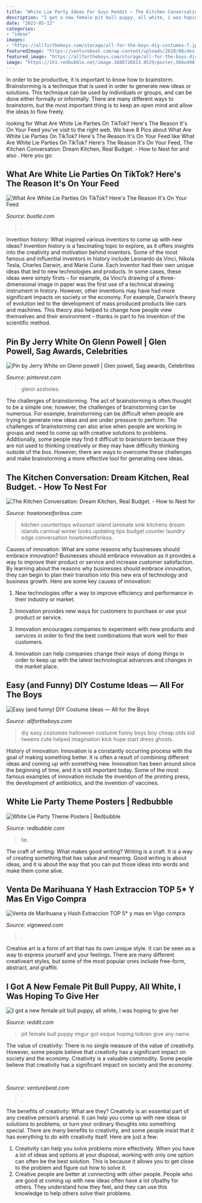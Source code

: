 ```yaml
---
title: "White Lie Party Ideas For Guys Reddit ~ The Kitchen Conversation: Dream Kitchen, Real Budget."
description: "I got a new female pit bull puppy, all white, i was hoping to give her"
date: "2023-05-12"
categories:
- "ideas"
images:
- "https://allfortheboys.com/storage/all-for-the-boys-diy-costumes-7.jpg?__SQUARESPACE_CACHEVERSION=1379001602236"
featuredImage: "https://venturebeat.com/wp-content/uploads/2018/08/dex.png?w=800"
featured_image: "https://allfortheboys.com/storage/all-for-the-boys-diy-costumes-7.jpg?__SQUARESPACE_CACHEVERSION=1379001602236"
image: "https://ih1.redbubble.net/image.1608726813.0529/poster,504x498,f8f8f8-pad,600x600,f8f8f8.jpg"
---
```



In order to be productive, it is important to know how to brainstorm. Brainstorming is a technique that is used in order to generate new ideas or solutions. This technique can be used by individuals or groups, and can be done either formally or informally. There are many different ways to brainstorm, but the most important thing is to keep an open mind and allow the ideas to flow freely.

	

		
looking for What Are White Lie Parties On TikTok? Here&#039;s The Reason It&#039;s On Your Feed you've visit to the right web. We have 8 Pics about What Are White Lie Parties On TikTok? Here&#039;s The Reason It&#039;s On Your Feed like What Are White Lie Parties On TikTok? Here&#039;s The Reason It&#039;s On Your Feed, The Kitchen Conversation: Dream Kitchen, Real Budget. - How to Nest for and also . Here you go:
		
    
## What Are White Lie Parties On TikTok? Here&#039;s The Reason It&#039;s On Your Feed

<img loading=lazy src="https://imgix.bustle.com/uploads/image/2020/8/14/a6e16c9f-96ff-4b96-9b64-cc94109fa28f-screen-shot-2020-08-14-at-105724-am.png?w=414&amp;h=369&amp;fit=crop&amp;crop=faces&amp;auto=format%2Ccompress" onerror="this.onerror=null;this.src='https://tse2.mm.bing.net/th?id=OIP.1PK87QWMDOSn1YnDFWpdBwAAAA&amp;pid=15.1';" alt="What Are White Lie Parties On TikTok? Here&#039;s The Reason It&#039;s On Your Feed">

_Source: bustle.com_

>. 

	

Invention history: What inspired various inventors to come up with new ideas?
Invention history is a fascinating topic to explore, as it offers insights into the creativity and motivation behind inventors. Some of the most famous and influential inventors in history include Leonardo da Vinci, Nikola Tesla, Charles Darwin, and Marie Curie. Each inventor had their own unique ideas that led to new technologies and products. In some cases, these ideas were simply firsts – for example, da Vinci’s drawing of a three-dimensional image in paper was the first use of a technical drawing instrument in history. However, other inventions may have had more significant impacts on society or the economy. For example, Darwin’s theory of evolution led to the development of mass produced products like cars and machines. This theory also helped to change how people view themselves and their environment – thanks in part to his invention of the scientific method.

    
## Pin By Jerry White On Glenn Powell | Glen Powell, Sag Awards, Celebrities

<img loading=lazy src="https://i.pinimg.com/originals/eb/7e/78/eb7e78651f23c5cbc83edc913e44401c.jpg" onerror="this.onerror=null;this.src='https://tse3.mm.bing.net/th?id=OIP.AdmK6t-fAW03WhRzk4a7KwHaL9&amp;pid=15.1';" alt="Pin by Jerry White on Glenn powell | Glen powell, Sag awards, Celebrities">

_Source: pinterest.com_

>glenn assholes. 

	

The challenges of brainstorming.
The act of brainstorming is often thought to be a simple one; however, the challenges of brainstorming can be numerous. For example, brainstorming can be difficult when people are trying to generate new ideas and are under pressure to perform. The challenges of brainstorming can also arise when people are working in groups and need to come up with creative solutions to problems. Additionally, some people may find it difficult to brainstorm because they are not used to thinking creatively or they may have difficulty thinking outside of the box. However, there are ways to overcome these challenges and make brainstorming a more effective tool for generating new ideas.

    
## The Kitchen Conversation: Dream Kitchen, Real Budget. - How To Nest For

<img loading=lazy src="http://howtonestforless.com/wp-content/uploads/2013/07/WinterCarnivalFinal.jpg" onerror="this.onerror=null;this.src='https://tse2.mm.bing.net/th?id=OIP.RN0nuLtwue2RWFTXcyyDNgHaFk&amp;pid=15.1';" alt="The Kitchen Conversation: Dream Kitchen, Real Budget. - How to Nest for">

_Source: howtonestforless.com_

>kitchen countertops wilsonart island laminate sink kitchens dream islands carnival winter looks updating tips budget counter laundry edge conversation howtonestforless. 

	

Causes of innovation: What are some reasons why businesses should embrace innovation?
Businesses should embrace innovation as it provides a way to improve their product or service and increase customer satisfaction. By learning about the reasons why businesses should embrace innovation, they can begin to plan their transition into this new era of technology and business growth. Here are some key causes of innovation:
1. New technologies offer a way to improve efficiency and performance in their industry or market.

2. Innovation provides new ways for customers to purchase or use your product or service.

3. Innovation encourages companies to experiment with new products and services in order to find the best combinations that work well for their customers.

4. Innovation can help companies change their ways of doing things in order to keep up with the latest technological advances and changes in the market place.


    
## Easy (and Funny) DIY Costume Ideas — All For The Boys

<img loading=lazy src="https://allfortheboys.com/storage/all-for-the-boys-diy-costumes-7.jpg?__SQUARESPACE_CACHEVERSION=1379001602236" onerror="this.onerror=null;this.src='https://tse2.mm.bing.net/th?id=OIP.LfzZOLrZXl_WWKY8bVGL6gHaLH&amp;pid=15.1';" alt="Easy (and funny) DIY Costume Ideas — All for the Boys">

_Source: allfortheboys.com_

>diy easy costumes halloween costume funny boys boy cheap olds kid tweens cute helped imagination kick hope start dress ghosts. 

	

History of innovation:
Innovation is a constantly occurring process with the goal of making something better. It is often a result of combining different ideas and coming up with something new. Innovation has been around since the beginning of time, and it is still important today. Some of the most famous examples of innovation include the invention of the printing press, the development of antibiotics, and the invention of vaccines.

    
## White Lie Party Theme Posters | Redbubble

<img loading=lazy src="https://ih1.redbubble.net/image.1608726813.0529/poster,504x498,f8f8f8-pad,600x600,f8f8f8.jpg" onerror="this.onerror=null;this.src='https://tse2.mm.bing.net/th?id=OIP.U2-6Y7k0aMVN_86iGbetKQHaHa&amp;pid=15.1';" alt="White Lie Party Theme Posters | Redbubble">

_Source: redbubble.com_

>lie. 

	

The craft of writing: What makes good writing?
Writing is a craft. It is a way of creating something that has value and meaning. Good writing is about ideas, and it is about the way that you can put those ideas into words and make them come alive.

    
## Venta De Marihuana Y Hash Extraccion TOP 5* Y Mas En Vigo Compra

<img loading=lazy src="https://vigoweed.com/wp-content/uploads/2020/09/IMG-20200728-WA0040.jpg" onerror="this.onerror=null;this.src='https://tse2.mm.bing.net/th?id=OIP.pECiQiyUp9lH-A2BKW5X7QHaJ4&amp;pid=15.1';" alt="Venta de Marihuana y Hash Extraccion TOP 5* y mas en Vigo compra">

_Source: vigoweed.com_

>. 

	

Creative art is a form of art that has its own unique style. It can be seen as a way to express yourself and your feelings. There are many different creativeart styles, but some of the most popular ones include free-form, abstract, and graffiti.

    
## I Got A New Female Pit Bull Puppy, All White, I Was Hoping To Give Her

<img loading=lazy src="http://i.imgur.com/7SePvun.jpg" onerror="this.onerror=null;this.src='https://tse2.mm.bing.net/th?id=OIP.ynCAFkraKxIeMLmDifLtuwHaJ4&amp;pid=15.1';" alt="I got a new female pit bull puppy, all white, I was hoping to give her">

_Source: reddit.com_

>pit female bull puppy imgur got esque hoping tolkien give any name. 

	

The value of creativity: There is no single measure of the value of creativity. However, some people believe that creativity has a significant impact on society and the economy.
Creativity is a valuable commodity. Some people believe that creativity has a significant impact on society and the economy.

    
## 

<img loading=lazy src="https://venturebeat.com/wp-content/uploads/2018/08/dex.png?w=800" onerror="this.onerror=null;this.src='https://tse3.mm.bing.net/th?id=OIP.Uq3ZXNU3ZFPO0gOvFsaKEQHaEH&amp;pid=15.1';" alt="">

_Source: venturebeat.com_

>. 

	

The benefits of creativity: What are they?
Creativity is an essential part of any creative person’s arsenal. It can help you come up with new ideas or solutions to problems, or turn your ordinary thoughts into something special. There are many benefits to creativity, and some people insist that it has everything to do with creativity itself. Here are just a few: 
1) Creativity can help you solve problems more effectively. When you have a lot of ideas and options at your disposal, working with only one option can often be the best solution. This is because it allows you to get close to the problem and figure out how to solve it. 
2) Creative people are better at connecting with other people. People who are good at coming up with new ideas often have a lot ofpathy for others. They understand how they feel, and they can use this knowledge to help others solve their problems.

